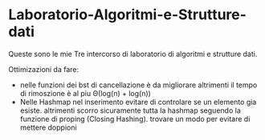 # Laboratorio-Algoritmi-e-Strutture-dati

Queste sono le mie Tre intercorso di laboratorio di algoritmi e strutture dati.

Ottimizazioni da fare:
  - nelle funzioni dei bst di cancellazione è da migliorare altrimenti il tempo di rimoszione è al piu Θ(log(n) + log(n))
  - Nelle Hashmap nel inserimento evitare di controlare se un elemento gia esiste. altrimenti scorro sicuramente tutta la hashmap seguendo la funzione di proping (Closing Hashing). trovare un modo per evitare di mettere doppioni 

